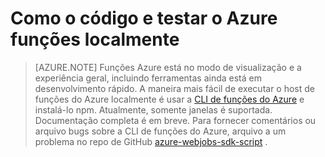 <properties
    pageTitle="Desenvolver e executar funções Azure localmente | Microsoft Azure"
    description="Saiba como código e testar o Azure funções em sua máquina local antes de executá-las em funções do Azure"
    services="functions"
    documentationCenter="na"
    authors="lindydonna"
    manager="erikre"
    editor=""/>

<tags
    ms.service="functions"
    ms.workload="na"
    ms.tgt_pltfrm="multiple"
    ms.devlang="multiple"
    ms.topic="article"
    ms.date="10/25/2016"
    ms.author="donnam"/>

# <a name="how-to-code-and-test-azure-functions-locally"></a>Como o código e testar o Azure funções localmente 

> [AZURE.NOTE] Funções Azure está no modo de visualização e a experiência geral, incluindo ferramentas ainda está em desenvolvimento rápido. A maneira mais fácil de executar o host de funções do Azure localmente é usar a [CLI de funções do Azure](https://go.microsoft.com/fwlink/?linkid=832752) e instalá-lo npm. Atualmente, somente janelas é suportada. Documentação completa é em breve. Para fornecer comentários ou arquivo bugs sobre a CLI de funções do Azure, arquivo a um problema no repo de GitHub [azure-webjobs-sdk-script](https://github.com/Azure/azure-webjobs-sdk-script) . 

